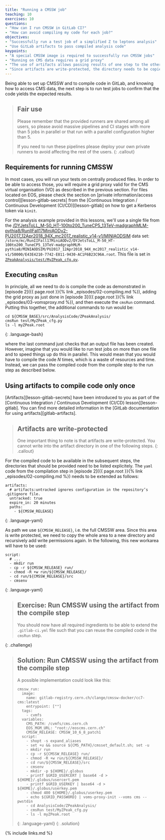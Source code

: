 ```yaml
---
title: "Running a CMSSW job"
teaching: 10
exercises: 10
questions:
- "How can I run CMSSW in GitLab CI?"
- "How can avoid compiling my code for each job?"
objectives:
- "Successfully run a test job of a simplified Z to leptons analysis"
- "Use GitLab artifacts to pass compiled analysis code"
keypoints:
- "A special CMSSW image is required to successfully run CMSSW jobs"
- "Running on CMS data requires a grid proxy"
- "The use of artifacts allows passing results of one step to the other"
- "Since artifacts are write-protected, the directory needs to be copied before running CMSSW"
---
```


Being able to set up CMSSW and to compile code in GitLab, and knowing how
to access CMS data, the next step is to run test jobs to confirm that the
code yields the expected results.

> ## Fair use
> Please remember that the provided runners are shared among all users, so
> please avoid massive pipelines and CI stages with more than 5 jobs in
> parallel or that run with a parallel configuration higher than 5.
>
> If you need to run these pipelines please deploy your own private runners
> to avoid affecting the rest of the users.
{: .callout}

## Requirements for running CMSSW

In most cases, you will run your tests on centrally produced files. In order
to be able to access those, you will require a grid proxy valid for the CMS
virtual organisation (VO) as described in the previous section. For files
located on EOS, please check the section on
[private information/access control][lesson-gitlab-secrets]
from the
[Continuous Integration / Continuous Development (CI/CD)][lesson-gitlab]
on how to get a Kerberos token via `kinit`.

For the analysis example provided in this lessons, we'll use a single file
from the [/DYJetsToLL_M-50_HT-100to200_TuneCP5_13TeV-madgraphMLM-pythia8/RunIIFall17MiniAODv2-PU2017_12Apr2018_94X_mc2017_realistic_v14-v1/MINIAODSIM](https://cmsweb.cern.ch/das/request?instance=prod/global&input=file+dataset%3D%2FDYJetsToLL_M-50_HT-100to200_TuneCP5_13TeV-madgraphMLM-pythia8%2FRunIIFall17MiniAODv2-PU2017_12Apr2018_94X_mc2017_realistic_v14-v1%2FMINIAODSIM) data set: `/store/mc/RunIIFall17MiniAODv2/DYJetsToLL_M-50_HT-100to200_TuneCP5_13TeV-madgraphMLM-pythia8/MINIAODSIM/PU2017_12Apr2018_94X_mc2017_realistic_v14-v1/50000/E43E4210-7742-E811-9430-AC1F6B23C96A.root`.
This file is set in
[`ZPeakAnalysis/test/MyZPeak_cfg.py`](https://gitlab.cern.ch/awesome-workshop/payload-gitlab-cms/blob/master/ZPeakAnalysis/test/MyZPeak_cfg.py#L9).

## Executing `cmsRun`

In principle, all we need to do is compile the code as demonstrated in
[episode 2]({{ page.root }}{% link _episodes/02-compiling.md %}),
adding the grid proxy as just done in
[episode 3]({{ page.root }}{% link _episodes/03-vomsproxy.md %}),
and then execute the `cmsRun` command. Putting this together, the
additional commands to run would be:

~~~
cd ${CMSSW_BASE}/src/AnalysisCode/ZPeakAnalysis/
cmsRun test/MyZPeak_cfg.py
ls -l myZPeak.root
~~~
{: .language-bash}

where the last command just checks that an output file has been created.
However, imagine that you would like to run test jobs on more than one file
and to speed things up do this in parallel. This would mean that you would
have to compile the code *N* times, which is a waste of resources and time.
Instead, we can pass the compiled code from the compile step to the run step
as described below.

## Using artifacts to compile code only once

[Artifacts][lesson-gitlab-secrets] have been introduced to you as part of the
[Continuous Integration / Continuous Development (CI/CD) lesson][lesson-gitlab].
You can find more detailed information in the
[GitLab documentation for using artifacts][gitlab-artifacts].

> ## Artifacts are write-protected
> One important thing to note is that artifacts are write-protected. You
> cannot write into the artifact directory in one of the following steps.
{: .callout}

For the compiled code to be available in the subsequent steps, the directories
that should be provided need to be listed explicitely. The `yaml` code from
the compilation step in
[episode 2]({{ page.root }}{% link _episodes/02-compiling.md %})
needs to be extended as follows:

~~~
artifacts:
  # artifacts:untracked ignores configuration in the repository’s .gitignore file.
  untracked: true
  expire_in: 20 minutes
  paths:
    - ${CMSSW_RELEASE}
~~~
{: .language-yaml}

As path we use `${CMSSW_RELEASE}`, i.e. the full CMSSW area. Since this area
is write protected, we need to copy the whole area to a new directory and
recursively add write permissions again. In the following, this new workarea
will have to be used:

~~~
script:
  # ...
  - mkdir run
  - cp -r ${CMSSW_RELEASE} run/
  - chmod -R +w run/${CMSSW_RELEASE}/
  - cd run/${CMSSW_RELEASE}/src
  - cmsenv
~~~
{: .language-yaml}

> ## Exercise: Run CMSSW using the artifact from the compile step
>
> You should now have all required ingredients to be able to extend the
> `.gitlab-ci.yml` file such that you can reuse the compiled code in the
> `cmsRun` step.
>
{: .challenge}

> ## Solution: Run CMSSW using the artifact from the compile step
>
> A possible implementation could look like this:
>
> ~~~
> cmssw_run:
>   image:
>     name: gitlab-registry.cern.ch/clange/cmssw-docker/cc7-cms:latest
>     entrypoint: [""]
>   tags:
>     - cvmfs
>   variables:
>     CMS_PATH: /cvmfs/cms.cern.ch
>     EOS_MGM_URL: "root://eoscms.cern.ch"
>     CMSSW_RELEASE: CMSSW_10_6_8_patch1
>   script:
>     - shopt -s expand_aliases
>     - set +u && source ${CMS_PATH}/cmsset_default.sh; set -u
>     - mkdir run
>     - cp -r ${CMSSW_RELEASE} run/
>     - chmod -R +w run/${CMSSW_RELEASE}/
>     - cd run/${CMSSW_RELEASE}/src
>     - cmsenv
>     - mkdir -p ${HOME}/.globus
>     - printf $GRID_USERCERT | base64 -d > ${HOME}/.globus/usercert.pem
>     - printf $GRID_USERKEY | base64 -d > ${HOME}/.globus/userkey.pem
>     - chmod 400 ${HOME}/.globus/userkey.pem
>     - echo ${GRID_PASSWORD} | voms-proxy-init --voms cms --pwstdin
>     - cd AnalysisCode/ZPeakAnalysis/
>     - cmsRun test/MyZPeak_cfg.py
>     - ls -l myZPeak.root
> ~~~
> {: .language-yaml}
{: .solution}

{% include links.md %}


